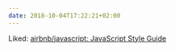 ```yaml
---
date: 2018-10-04T17:22:21+02:00
---
```


Liked: [airbnb/javascript: JavaScript Style Guide](https://github.com/airbnb/javascript)
